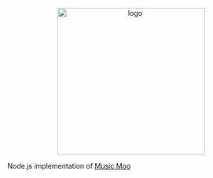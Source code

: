 <p align="center">
    <img src="https://i.imgur.com/bRX53zo.png" alt="logo" width="300px">
</p>

Node.js implementation of [Music Moo](https://github.com/Music-Moo/Music-Moo)